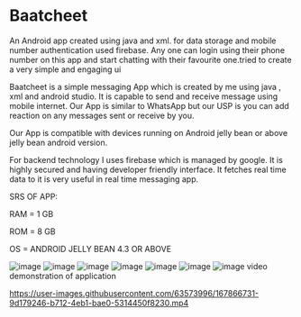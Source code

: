 # Baatcheet
An Android app created using java and xml. for data storage and mobile number authentication used firebase. Any one can login using their phone number on this app and start chatting with their favourite one.tried to create a very simple and engaging ui 

Baatcheet is a simple messaging App which is created by me using java , xml and android studio. It is  capable to send and receive message using mobile internet. Our App is similar  to WhatsApp but our USP is you can add reaction on any messages sent or receive by you.

Our App is compatible with devices running on Android jelly bean or above jelly bean android version.

For backend technology I uses firebase which is managed by google. It is highly secured and having developer friendly interface. It fetches real time data to it is very useful in real time messaging app.

SRS OF APP:

RAM = 1 GB

ROM = 8 GB

OS = ANDROID JELLY BEAN 4.3 OR ABOVE


![image](https://user-images.githubusercontent.com/63573996/167866129-f1c84886-9c6b-4fe6-88f1-a4117b573dfa.jpeg)
![image](https://user-images.githubusercontent.com/63573996/167866170-39923582-5457-4d57-84e5-b46fa4e3030e.jpeg)
![image](https://user-images.githubusercontent.com/63573996/167866195-7f021a71-2e47-4dfd-bc31-1fc98273e10f.jpeg)
![image](https://user-images.githubusercontent.com/63573996/167866211-6fa4c9f1-f331-421a-9629-d1500ece9d25.jpeg)
![image](https://user-images.githubusercontent.com/63573996/167866250-72e1c154-00e2-4736-9aed-4c3b670d442f.jpeg)
![image](https://user-images.githubusercontent.com/63573996/167866279-3bcd69b6-7ad9-4641-8355-daae2a6a0614.jpeg)
![image](https://user-images.githubusercontent.com/63573996/167866703-4ba86d51-15e1-4fce-9e8e-c7f3beb87206.jpeg)
video demonstration of application

https://user-images.githubusercontent.com/63573996/167866731-9d179246-b712-4eb1-bae0-5314450f8230.mp4

